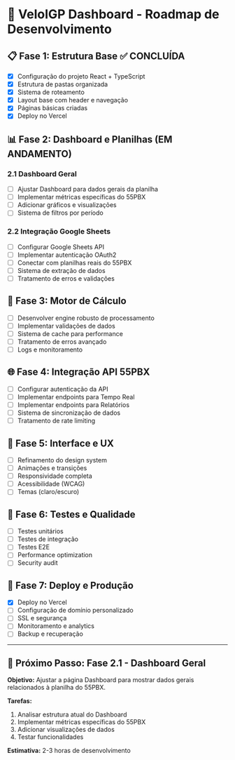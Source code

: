 # 🚀 VeloIGP Dashboard - Roadmap de Desenvolvimento

## 📋 Fase 1: Estrutura Base ✅ CONCLUÍDA
- [x] Configuração do projeto React + TypeScript
- [x] Estrutura de pastas organizada
- [x] Sistema de roteamento
- [x] Layout base com header e navegação
- [x] Páginas básicas criadas
- [x] Deploy no Vercel

## 📊 Fase 2: Dashboard e Planilhas (EM ANDAMENTO)
### 2.1 Dashboard Geral
- [ ] Ajustar Dashboard para dados gerais da planilha
- [ ] Implementar métricas específicas do 55PBX
- [ ] Adicionar gráficos e visualizações
- [ ] Sistema de filtros por período

### 2.2 Integração Google Sheets
- [ ] Configurar Google Sheets API
- [ ] Implementar autenticação OAuth2
- [ ] Conectar com planilhas reais do 55PBX
- [ ] Sistema de extração de dados
- [ ] Tratamento de erros e validações

## 🔧 Fase 3: Motor de Cálculo
- [ ] Desenvolver engine robusto de processamento
- [ ] Implementar validações de dados
- [ ] Sistema de cache para performance
- [ ] Tratamento de erros avançado
- [ ] Logs e monitoramento

## 🌐 Fase 4: Integração API 55PBX
- [ ] Configurar autenticação da API
- [ ] Implementar endpoints para Tempo Real
- [ ] Implementar endpoints para Relatórios
- [ ] Sistema de sincronização de dados
- [ ] Tratamento de rate limiting

## 🎨 Fase 5: Interface e UX
- [ ] Refinamento do design system
- [ ] Animações e transições
- [ ] Responsividade completa
- [ ] Acessibilidade (WCAG)
- [ ] Temas (claro/escuro)

## 🧪 Fase 6: Testes e Qualidade
- [ ] Testes unitários
- [ ] Testes de integração
- [ ] Testes E2E
- [ ] Performance optimization
- [ ] Security audit

## 🚀 Fase 7: Deploy e Produção
- [x] Deploy no Vercel
- [ ] Configuração de domínio personalizado
- [ ] SSL e segurança
- [ ] Monitoramento e analytics
- [ ] Backup e recuperação

---

## 🎯 Próximo Passo: Fase 2.1 - Dashboard Geral

**Objetivo:** Ajustar a página Dashboard para mostrar dados gerais relacionados à planilha do 55PBX.

**Tarefas:**
1. Analisar estrutura atual do Dashboard
2. Implementar métricas específicas do 55PBX
3. Adicionar visualizações de dados
4. Testar funcionalidades

**Estimativa:** 2-3 horas de desenvolvimento
